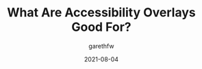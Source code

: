 ---
author: garethfw
date: 2021-08-04
publisher: uxdesigncc
tags:
  - accessibility
target_url: https://uxdesign.cc/what-are-accessibility-overlays-good-for-718c6e2ef531
title: What Are Accessibility Overlays Good For?
---